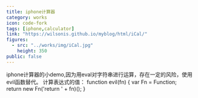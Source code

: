 ```yaml
---
title: iphone计算器
category: works
icon: code-fork
tags: [iphone,calculator]
link: "https://wilsonis.github.io/myblog/html/iCal/"
figures:
  - src: "../works/img/iCal.jpg"
    height: 350
public: false
---
```


iphone计算器的小demo,因为用eval对字符串进行运算，存在一定的风险，使用evil函数替代。
计算表达式的值：
function evil(fn) {
	var Fn = Function;  
	return new Fn('return ' + fn)();
}
